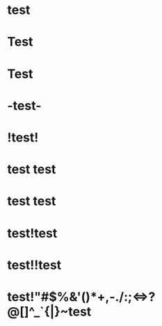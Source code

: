 # test

# Test

#  Test  

# -test-

# !test!

# test test

# test  test

# test!test

# test!!test

# test!"#$%&'()*+,-./:;<=>?@[]^_`{|}~test
